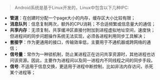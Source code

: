 > Android系统是基于Linux开发的，Linux中包含以下几种IPC:

* **管道**：在创建时分配一个page大小的内存，缓存区大小比较有限；
* **消息队列**：信息复制两次，额外的CPU消耗；不合适频繁或信息量大的通信；
* **共享内存**：无须复制，共享缓冲区直接付附加到进程虚拟地址空间，速度快；但进程间的同步问题操作系统无法实现，必须各进程利用同步工具解决；
* **套接字**：作为更通用的接口，传输效率低，主要用于不通机器或跨网络的通信；
* **信号量**：常作为一种锁机制，防止某进程正在访问共享资源时，其他进程也访问该资源。因此，主要作为进程间以及同一进程内不同线程之间的同步手段。
* **信号**: 不适用于信息交换，更适用于进程中断控制，比如非法内存访问，杀死某个进程等；

#### 